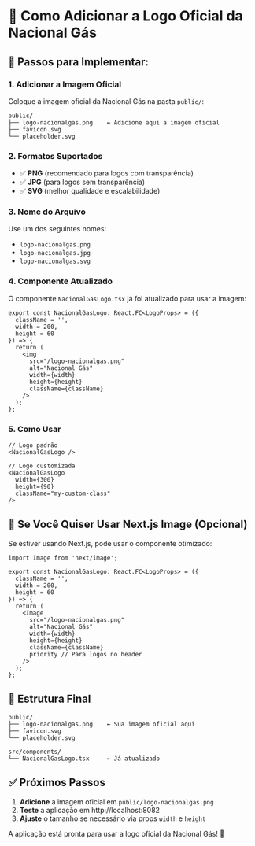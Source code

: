 # 📸 Como Adicionar a Logo Oficial da Nacional Gás

## 🎯 **Passos para Implementar:**

### **1. Adicionar a Imagem Oficial**
Coloque a imagem oficial da Nacional Gás na pasta `public/`:

```
public/
├── logo-nacionalgas.png    ← Adicione aqui a imagem oficial
├── favicon.svg
└── placeholder.svg
```

### **2. Formatos Suportados**
- ✅ **PNG** (recomendado para logos com transparência)
- ✅ **JPG** (para logos sem transparência)
- ✅ **SVG** (melhor qualidade e escalabilidade)

### **3. Nome do Arquivo**
Use um dos seguintes nomes:
- `logo-nacionalgas.png`
- `logo-nacionalgas.jpg`
- `logo-nacionalgas.svg`

### **4. Componente Atualizado**
O componente `NacionalGasLogo.tsx` já foi atualizado para usar a imagem:

```tsx
export const NacionalGasLogo: React.FC<LogoProps> = ({ 
  className = '', 
  width = 200, 
  height = 60 
}) => {
  return (
    <img 
      src="/logo-nacionalgas.png" 
      alt="Nacional Gás" 
      width={width} 
      height={height}
      className={className}
    />
  );
};
```

### **5. Como Usar**
```tsx
// Logo padrão
<NacionalGasLogo />

// Logo customizada
<NacionalGasLogo 
  width={300} 
  height={90} 
  className="my-custom-class" 
/>
```

## 🔧 **Se Você Quiser Usar Next.js Image (Opcional)**

Se estiver usando Next.js, pode usar o componente otimizado:

```tsx
import Image from 'next/image';

export const NacionalGasLogo: React.FC<LogoProps> = ({ 
  className = '', 
  width = 200, 
  height = 60 
}) => {
  return (
    <Image 
      src="/logo-nacionalgas.png" 
      alt="Nacional Gás" 
      width={width} 
      height={height}
      className={className}
      priority // Para logos no header
    />
  );
};
```

## 📁 **Estrutura Final**
```
public/
├── logo-nacionalgas.png    ← Sua imagem oficial aqui
├── favicon.svg
└── placeholder.svg

src/components/
└── NacionalGasLogo.tsx     ← Já atualizado
```

## ✅ **Próximos Passos**

1. **Adicione** a imagem oficial em `public/logo-nacionalgas.png`
2. **Teste** a aplicação em http://localhost:8082
3. **Ajuste** o tamanho se necessário via props `width` e `height`

A aplicação está pronta para usar a logo oficial da Nacional Gás! 🎉
